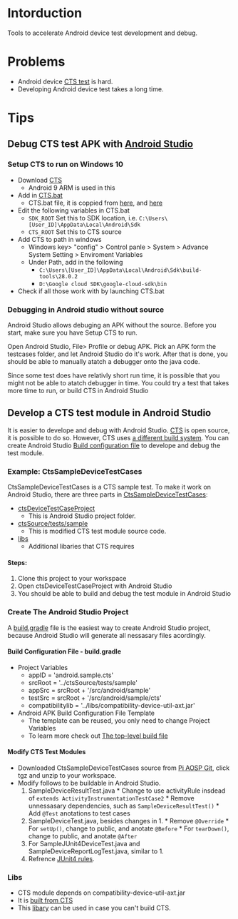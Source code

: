 # Intorduction
Tools to accelerate Android device test development and debug.
# Problems
- Android device [CTS test](https://source.android.com/compatibility/cts)  is hard.
- Developing Android device test takes a long time.
# Tips
## Debug CTS test APK with [Android Studio](https://developer.android.com/studio)
### Setup CTS to run on Windows 10
* Download [CTS](https://source.android.com/compatibility/cts/downloads)
    * Android 9 ARM is used in this
* Add in [CTS.bat](https://github.com/Alwin-Lin/development-debug-androidTest/tree/master/debugCTSTestAPK/android-cts/tools)
    * CTS.bat file, it is coppied from [here](https://scottj.idv.tw/blog/2017/05/07/android-cts-v2-under-windows/), and [here](https://github.com/northbright/Notes/blob/master/Android/cts/Run_CTS_under_Windows.md)
* Edit the following variables in CTS.bat
    * ```SDK_ROOT``` Set this to SDK location, i.e. ```C:\Users\[User_ID]\AppData\Local\Android\Sdk``` 
    * ```CTS_ROOT``` Set this to CTS source
* Add CTS to path in windows
    * Windows key> "config" > Control panle > System > Advance System Setting > Enviroment Variables
    * Under Path, add in the following
       * ```C:\Users\[User_ID]\AppData\Local\Android\Sdk\build-tools\28.0.2```
       * ```D:\Google cloud SDK\google-cloud-sdk\bin```
* Check if all those work with by launching CTS.bat
### Debugging in Android studio without source 
Android Studio allows debuging an APK without the source. Before you start, make sure you have Setup CTS to run. 

Open Android Studio, File> Profile or debug APK. Pick an APK form the testcases folder, and let Android Studio do it's work. After that is done, you should be able to manually atatch a debugger onto the java code.

Since some test does have relativly short run time, it is possible that you might not be able to atatch debugger in time. You could try a test that takes more time to run, or build CTS in Android Studio

## Develop a CTS test module in Android Studio
It is easier to develope and debug with Android Studio. [CTS](https://cs.android.com/android/platform/superproject/+/master:cts/;l=1?q=cts) is open source, it is possible to do so. However, CTS uses [a different build system](https://source.android.com/setup/build). You can create Android Studio [Build configuration file](https://developer.android.com/studio/build#build-files) to develope and debug the test module.

### Example: CtsSampleDeviceTestCases   
CtsSampleDeviceTestCases is a CTS sample test. To make it work on Android Studio, there are three parts in [CtsSampleDeviceTestCases](https://github.com/Alwin-Lin/development-debug-androidTest/tree/master/CtsSampleDeviceTestCases): 
* [ctsDeviceTestCaseProject](https://github.com/Alwin-Lin/development-debug-androidTest/tree/master/CtsSampleDeviceTestCases/ctsDeviceTestCaseProject) 
    * This is Android Studio project folder. 
* [ctsSource/tests/sample](https://github.com/Alwin-Lin/development-debug-androidTest/tree/master/CtsSampleDeviceTestCases/ctsSource/tests/sample)
    * This is modified CTS test module source code.
* [libs](https://github.com/Alwin-Lin/development-debug-androidTest/tree/master/CtsSampleDeviceTestCases/libs)
    * Additional libaries that CTS requires 
#### Steps: 
 1. Clone this project to your workspace
 2. Open ctsDeviceTestCaseProject with Android Studio
 3. You should be able to build and debug the test module in Android Studio 
 
### Create The Android Studio Project
A [build.gradle](https://github.com/Alwin-Lin/development-debug-androidTest/blob/master/CtsSampleDeviceTestCases/ctsDeviceTestCaseProject/build.gradle) file is the easiest way to create Android Studio project, because Android Studio will generate all nessasary files acordingly. 

#### Build Configuration File - build.gradle 
* Project Variables
    * appID = 'android.sample.cts'
    * srcRoot = '../ctsSource/tests/sample'
    * appSrc = srcRoot + '/src/android/sample'
    * testSrc = srcRoot + '/src/android/sample/cts'
    * compatibilitylib = '../libs/compatibility-device-util-axt.jar'
* Android APK Build Configuration File Template
    * The template can be reused, you only need to change Project Variables
    * To learn more check out [The top-level build file](https://developer.android.com/studio/build#top-level)
#### Modify CTS Test Modules 
* Downloaded CtsSampleDeviceTestCases source from [Pi AOSP Git](https://android.googlesource.com/platform/cts/+/refs/heads/pie-cts-release/tests/sample/), click tgz and unzip to your workspace.
* Modify follows to be buildable in Android Studio.
    1. SampleDeviceResultTest.java
      * Change to use activityRule insdead of ```extends ActivityInstrumentationTestCase2```
      * Remove unnessasary dependencies, such as ```SampleDeviceResultTest()```
      * Add ```@Test``` anotations to test cases
    2. SampleDeviceTest.java, besides changes in 1.
      * Remove ```@Override```
      * For ```setUp()```, change to public, and anotate ```@Before```
      * For ```tearDown()```, change to public, and anotate ```@After```
    3. For SampleJUnit4DeviceTest.java and SampleDeviceReportLogTest.java, similar to 1.
    4. Refrence [JUnit4 rules](https://developer.android.com/training/testing/junit-rules).
### Libs
   * CTS module depends on compatibility-device-util-axt.jar
   * It is [built from CTS](https://source.android.com/compatibility/cts/development)
   * This [libary](https://github.com/Alwin-Lin/development-debug-androidTest/tree/master/developCTSTestModule/libs) can be used in case you can't build CTS.
